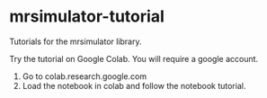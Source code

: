 # mrsimulator-tutorial
Tutorials for the mrsimulator library.

Try the tutorial on Google Colab. You will require a google account.

1) Go to colab.research.google.com
2) Load the notebook in colab and follow the notebook tutorial. 
